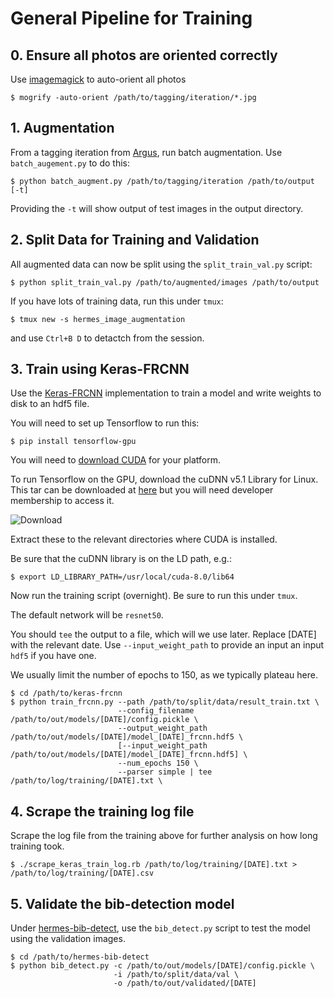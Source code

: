 # General Pipeline for Training

## 0. Ensure all photos are oriented correctly

Use [imagemagick](http://www.imagemagick.org) to auto-orient all photos

```
$ mogrify -auto-orient /path/to/tagging/iteration/*.jpg
```

## 1. Augmentation

From a tagging iteration from [Argus](http://github.com/alexcu/argus), run batch
augmentation. Use `batch_augement.py` to do this:

```
$ python batch_augment.py /path/to/tagging/iteration /path/to/output [-t]
```

Providing the `-t` will show output of test images in the output directory.

## 2. Split Data for Training and Validation

All augmented data can now be split using the `split_train_val.py` script:

```
$ python split_train_val.py /path/to/augmented/images /path/to/output
```

If you have lots of training data, run this under `tmux`:

```
$ tmux new -s hermes_image_augmentation
```

and use `Ctrl+B D` to detactch from the session.

## 3. Train using Keras-FRCNN

Use the [Keras-FRCNN](https://github.com/alexcu/keras-frcnn) implementation
to train a model and write weights to disk to an hdf5 file.

You will need to set up Tensorflow to run this:

```
$ pip install tensorflow-gpu
```

You will need to [download CUDA](https://developer.nvidia.com/cuda-downloads)
for your platform.

To run Tensorflow on the GPU, download the cuDNN v5.1 Library for Linux.
This tar can be downloaded at [here](https://developer.nvidia.com/rdp/cudnn-download)
but you will need developer membership to access it.

![Download](https://i.imgur.com/zaBTptB.png)

Extract these to the relevant directories where CUDA is installed.

Be sure that the cuDNN library is on the LD path, e.g.:

```
$ export LD_LIBRARY_PATH=/usr/local/cuda-8.0/lib64
```

Now run the training script (overnight). Be sure to run this under `tmux`.

The default network will be `resnet50`.

You should `tee` the output to a file, which will we use later. Replace [DATE]
with the relevant date. Use `--input_weight_path` to provide an input an input
`hdf5` if you have one.

We usually limit the number of epochs to 150, as we typically plateau here.

```
$ cd /path/to/keras-frcnn
$ python train_frcnn.py --path /path/to/split/data/result_train.txt \
                        --config_filename /path/to/out/models/[DATE]/config.pickle \
                        --output_weight_path /path/to/out/models/[DATE]/model_[DATE]_frcnn.hdf5 \
                        [--input_weight_path /path/to/out/models/[DATE]/model_[DATE]_frcnn.hdf5] \
                        --num_epochs 150 \
                        --parser simple | tee /path/to/log/training/[DATE].txt \
```

## 4. Scrape the training log file

Scrape the log file from the training above for further analysis on how long
training took.

```
$ ./scrape_keras_train_log.rb /path/to/log/training/[DATE].txt > /path/to/log/training/[DATE].csv
```

## 5. Validate the bib-detection model

Under [hermes-bib-detect](https://github.com/alexcu/hermes-bib-detect), use
the `bib_detect.py` script to test the model using the validation images.

```
$ cd /path/to/hermes-bib-detect
$ python bib_detect.py -c /path/to/out/models/[DATE]/config.pickle \
                       -i /path/to/split/data/val \
                       -o /path/to/out/validated/[DATE]
```
